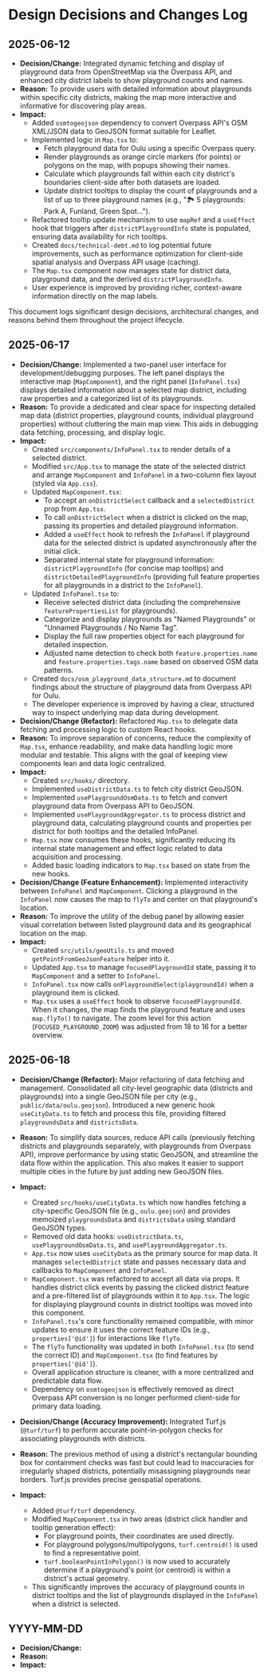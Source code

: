 # Design Decisions and Changes Log

## 2025-06-12

- **Decision/Change:** Integrated dynamic fetching and display of playground data from OpenStreetMap via the Overpass API, and enhanced city district labels to show playground counts and names.
- **Reason:** To provide users with detailed information about playgrounds within specific city districts, making the map more interactive and informative for discovering play areas.
- **Impact:**
    - Added `osmtogeojson` dependency to convert Overpass API's OSM XML/JSON data to GeoJSON format suitable for Leaflet.
    - Implemented logic in `Map.tsx` to:
        - Fetch playground data for Oulu using a specific Overpass query.
        - Render playgrounds as orange circle markers (for points) or polygons on the map, with popups showing their names.
        - Calculate which playgrounds fall within each city district's boundaries client-side after both datasets are loaded.
        - Update district tooltips to display the count of playgrounds and a list of up to three playground names (e.g., "🏞️ 5 playgrounds: Park A, Funland, Green Spot...").
    - Refactored tooltip update mechanism to use `mapRef` and a `useEffect` hook that triggers after `districtPlaygroundInfo` state is populated, ensuring data availability for rich tooltips.
    - Created `docs/technical-debt.md` to log potential future improvements, such as performance optimization for client-side spatial analysis and Overpass API usage (caching).
    - The `Map.tsx` component now manages state for district data, playground data, and the derived `districtPlaygroundInfo`.
    - User experience is improved by providing richer, context-aware information directly on the map labels.

This document logs significant design decisions, architectural changes, and reasons behind them throughout the project lifecycle.

## 2025-06-17

- **Decision/Change:** Implemented a two-panel user interface for development/debugging purposes. The left panel displays the interactive map (`MapComponent`), and the right panel (`InfoPanel.tsx`) displays detailed information about a selected map district, including raw properties and a categorized list of its playgrounds.
- **Reason:** To provide a dedicated and clear space for inspecting detailed map data (district properties, playground counts, individual playground properties) without cluttering the main map view. This aids in debugging data fetching, processing, and display logic.
- **Impact:**
    - Created `src/components/InfoPanel.tsx` to render details of a selected district.
    - Modified `src/App.tsx` to manage the state of the selected district and arrange `MapComponent` and `InfoPanel` in a two-column flex layout (styled via `App.css`).
    - Updated `MapComponent.tsx`:
        - To accept an `onDistrictSelect` callback and a `selectedDistrict` prop from `App.tsx`.
        - To call `onDistrictSelect` when a district is clicked on the map, passing its properties and detailed playground information.
        - Added a `useEffect` hook to refresh the `InfoPanel` if playground data for the selected district is updated asynchronously after the initial click.
        - Separated internal state for playground information: `districtPlaygroundInfo` (for concise map tooltips) and `districtDetailedPlaygroundInfo` (providing full feature properties for all playgrounds in a district to the `InfoPanel`).
    - Updated `InfoPanel.tsx` to:
        - Receive selected district data (including the comprehensive `featurePropertiesList` for playgrounds).
        - Categorize and display playgrounds as "Named Playgrounds" or "Unnamed Playgrounds / No Name Tag".
        - Display the full raw properties object for each playground for detailed inspection.
        - Adjusted name detection to check both `feature.properties.name` and `feature.properties.tags.name` based on observed OSM data patterns.
    - Created `docs/osm_playground_data_structure.md` to document findings about the structure of playground data from Overpass API for Oulu.
    - The developer experience is improved by having a clear, structured way to inspect underlying map data during development.
- **Decision/Change (Refactor):** Refactored `Map.tsx` to delegate data fetching and processing logic to custom React hooks.
- **Reason:** To improve separation of concerns, reduce the complexity of `Map.tsx`, enhance readability, and make data handling logic more modular and testable. This aligns with the goal of keeping view components lean and data logic centralized.
- **Impact:**
    - Created `src/hooks/` directory.
    - Implemented `useDistrictData.ts` to fetch city district GeoJSON.
    - Implemented `usePlaygroundOsmData.ts` to fetch and convert playground data from Overpass API to GeoJSON.
    - Implemented `usePlaygroundAggregator.ts` to process district and playground data, calculating playground counts and properties per district for both tooltips and the detailed InfoPanel.
    - `Map.tsx` now consumes these hooks, significantly reducing its internal state management and effect logic related to data acquisition and processing.
    - Added basic loading indicators to `Map.tsx` based on state from the new hooks.
- **Decision/Change (Feature Enhancement):** Implemented interactivity between `InfoPanel` and `MapComponent`. Clicking a playground in the `InfoPanel` now causes the map to `flyTo` and center on that playground's location.
- **Reason:** To improve the utility of the debug panel by allowing easier visual correlation between listed playground data and its geographical location on the map.
- **Impact:**
    - Created `src/utils/geoUtils.ts` and moved `getPointFromGeoJsonFeature` helper into it.
    - Updated `App.tsx` to manage `focusedPlaygroundId` state, passing it to `MapComponent` and a setter to `InfoPanel`.
    - `InfoPanel.tsx` now calls `onPlaygroundSelect(playgroundId)` when a playground item is clicked.
    - `Map.tsx` uses a `useEffect` hook to observe `focusedPlaygroundId`. When it changes, the map finds the playground feature and uses `map.flyTo()` to navigate. The zoom level for this action (`FOCUSED_PLAYGROUND_ZOOM`) was adjusted from 18 to 16 for a better overview.

## 2025-06-18

- **Decision/Change (Refactor):** Major refactoring of data fetching and management. Consolidated all city-level geographic data (districts and playgrounds) into a single GeoJSON file per city (e.g., `public/data/oulu.geojson`). Introduced a new generic hook `useCityData.ts` to fetch and process this file, providing filtered `playgroundsData` and `districtsData`.
- **Reason:** To simplify data sources, reduce API calls (previously fetching districts and playgrounds separately, with playgrounds from Overpass API), improve performance by using static GeoJSON, and streamline the data flow within the application. This also makes it easier to support multiple cities in the future by just adding new GeoJSON files.
- **Impact:**
    - Created `src/hooks/useCityData.ts` which now handles fetching a city-specific GeoJSON file (e.g., `oulu.geojson`) and provides memoized `playgroundsData` and `districtsData` using standard GeoJSON types.
    - Removed old data hooks: `useDistrictData.ts`, `usePlaygroundOsmData.ts`, and `usePlaygroundAggregator.ts`.
    - `App.tsx` now uses `useCityData` as the primary source for map data. It manages `selectedDistrict` state and passes necessary data and callbacks to `MapComponent` and `InfoPanel`.
    - `MapComponent.tsx` was refactored to accept all data via props. It handles district click events by passing the clicked district feature and a pre-filtered list of playgrounds within it to `App.tsx`. The logic for displaying playground counts in district tooltips was moved into this component.
    - `InfoPanel.tsx`'s core functionality remained compatible, with minor updates to ensure it uses the correct feature IDs (e.g., `properties['@id']`) for interactions like `flyTo`.
    - The `flyTo` functionality was updated in both `InfoPanel.tsx` (to send the correct ID) and `MapComponent.tsx` (to find features by `properties['@id']`).
    - Overall application structure is cleaner, with a more centralized and predictable data flow.
    - Dependency on `osmtogeojson` is effectively removed as direct Overpass API conversion is no longer performed client-side for primary data loading.

- **Decision/Change (Accuracy Improvement):** Integrated Turf.js (`@turf/turf`) to perform accurate point-in-polygon checks for associating playgrounds with districts.
- **Reason:** The previous method of using a district's rectangular bounding box for containment checks was fast but could lead to inaccuracies for irregularly shaped districts, potentially misassigning playgrounds near borders. Turf.js provides precise geospatial operations.
- **Impact:**
    - Added `@turf/turf` dependency.
    - Modified `MapComponent.tsx` in two areas (district click handler and tooltip generation effect):
        - For playground points, their coordinates are used directly.
        - For playground polygons/multipolygons, `turf.centroid()` is used to find a representative point.
        - `turf.booleanPointInPolygon()` is now used to accurately determine if a playground's point (or centroid) is within a district's actual geometry.
    - This significantly improves the accuracy of playground counts in district tooltips and the list of playgrounds displayed in the `InfoPanel` when a district is selected.

## YYYY-MM-DD

- **Decision/Change:** 
- **Reason:** 
- **Impact:** 

